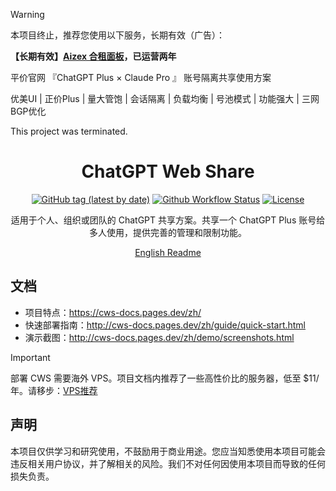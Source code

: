 > [!WARNING]
> 本项目终止，推荐您使用以下服务，长期有效（广告）：
> 
> **【长期有效】[Aizex 合租面板](https://aizex.cn/91KhYi)，已运营两年**
> 
> 平价官网 『ChatGPT Plus × Claude Pro 』 账号隔离共享使用方案
> 
> 优美UI | 正价Plus | 量大管饱 | 会话隔离 | 负载均衡 | 号池模式 | 功能强大 | 三网BGP优化
> 
> This project was terminated.

<h1 align="center">ChatGPT Web Share</h1>

<div align="center">

[![GitHub tag (latest by date)](https://img.shields.io/github/v/tag/chatpire/chatgpt-web-share?label=container&logo=docker)](https://github.com/chatpire/chatgpt-web-share/pkgs/container/chatgpt-web-share)
[![Github Workflow Status](https://img.shields.io/github/actions/workflow/status/chatpire/chatgpt-web-share/docker-image.yml?label=build)](https://github.com/chatpire/chatgpt-web-share/actions)
[![License](https://img.shields.io/github/license/chatpire/chatgpt-web-share)](https://github.com/chatpire/chatgpt-web-share/blob/main/LICENSE)

适用于个人、组织或团队的 ChatGPT 共享方案。共享一个 ChatGPT Plus 账号给多人使用，提供完善的管理和限制功能。

[English Readme](README.en.md)

</div>

## 文档

- 项目特点：https://cws-docs.pages.dev/zh/
- 快速部署指南：http://cws-docs.pages.dev/zh/guide/quick-start.html
- 演示截图：http://cws-docs.pages.dev/zh/demo/screenshots.html

> [!IMPORTANT]
> 部署 CWS 需要海外 VPS。项目文档内推荐了一些高性价比的服务器，低至 $11/年。请移步：[VPS推荐](https://cws-docs.pages.dev/zh/support/vps.html)

## 声明

本项目仅供学习和研究使用，不鼓励用于商业用途。您应当知悉使用本项目可能会违反相关用户协议，并了解相关的风险。我们不对任何因使用本项目而导致的任何损失负责。
